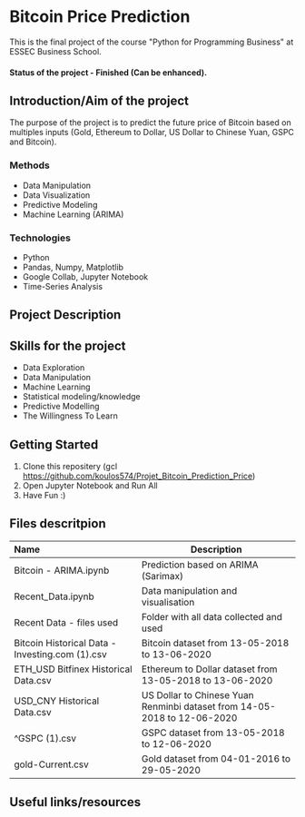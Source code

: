 # Bitcoin Price Prediction
This is the final project of the course "Python for Programming Business" at ESSEC Business School. 
#### Status of the project - Finished (Can be enhanced).

## Introduction/Aim of the project

The purpose of the project is to predict the future price of Bitcoin based on multiples inputs (Gold, Ethereum to Dollar, US Dollar to Chinese Yuan, GSPC and Bitcoin).

### Methods
* Data Manipulation
* Data Visualization
* Predictive Modeling
* Machine Learning (ARIMA)

### Technologies
* Python
* Pandas, Numpy, Matplotlib
* Google Collab, Jupyter Notebook
* Time-Series Analysis

## Project Description



## Skills for the project

* Data Exploration
* Data Manipulation
* Machine Learning
* Statistical modeling/knowledge
* Predictive Modelling
* The Willingness To Learn

## Getting Started

1. Clone this repositery (gcl https://github.com/koulos574/Projet_Bitcoin_Prediction_Price)
2. Open Jupyter Notebook and Run All
3. Have Fun :)

## Files descritpion

| Name                   | Description |
| :---                    | --- |
| Bitcoin - ARIMA.ipynb   | Prediction based on ARIMA (Sarimax)| 
| Recent_Data.ipynb       | Data manipulation and visualisation | 
| Recent Data - files used| Folder with all data collected and used| 
| Bitcoin Historical Data - Investing.com (1).csv | Bitcoin dataset from 13-05-2018 to 13-06-2020| 
| ETH_USD Bitfinex Historical Data.csv | Ethereum to Dollar dataset from 13-05-2018 to 13-06-2020| 
| USD_CNY Historical Data.csv| US Dollar to Chinese Yuan Renminbi dataset from 14-05-2018 to 12-06-2020 | 
| ^GSPC (1).csv | GSPC dataset from 13-05-2018 to 12-06-2020 | 
| gold-Current.csv| Gold dataset from 04-01-2016 to 29-05-2020|

## Useful links/resources

